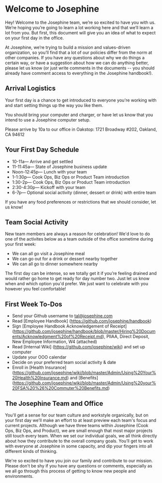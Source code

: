 # Welcome to Josephine

Hey! Welcome to the Josephine team, we’re so excited to have you with us. We’re hoping you’re going to learn a lot working here and that we’ll learn a lot from you. But first, this document will give you an idea of what to expect on your first day in the office. 

At Josephine, we’re trying to build a mission and values-driven organization, so you’ll find that a lot of our policies differ from the norm at other companies. If you have any questions about why we do things a certain way, or have a suggestion about how we can do anything better, please let us know (or just write comments in the documents -- you should already have comment access to everything in the Josephine handbook!).

## Arrival Logistics

Your first day is a chance to get introduced to everyone you're working with and start setting things up the way you like them. 

You should bring your computer and charger, or have let us know that you intend to use a Josephine computer setup. 

Please arrive by 10a to our office in Oakstop: 1721 Broadway #202, Oakland, CA 94612 

## Your First Day Schedule

* 10-11a— Arrive and get settled 
* 11-11:45a— State of Josephine business update 
* Noon-12:45p— Lunch with your team
* 1-1:30p— Cook Ops, Biz Ops or Product Team introduction
* 1:30-2p— Cook Ops, Biz Ops or Product Team introduction
* 2:30-4:30p— Kickoff with your team 
* 6-7p— Optional social activity (dinner, dessert or drink) with entire team

If you have any food preferences or restrictions that we should consider, let us know!


## Team Social Activity

New team members are always a reason for celebration! We'd love to do one of the activites below as a team outside of the office sometime during your first week: 

* We can all go visit a Josephine meal
* We can go out for a drink or dessert nearby together
* We can all go to dinner somewhere nearby

The first day can be intense, so we totally get it if you’re feeling drained and would rather go home to get ready for day number two. Just let us know when and which option you'd prefer. We just want to celebrate with you however you feel comfortable!


## First Week To-Dos

- Send your Github username to tal@josephine.com 
- Read [Employee Handbook] (https://github.com/josephine/handbook)
- Sign [Employee Handbook Acknowledgement of Receipt] (https://github.com/josephine/handbook/blob/master/Hiring%20Documents/Acknowledgment%20of%20Receipt.md), PIIAA, Direct Deposit, New Employee Information, W4 (attached)
- Read [Internal Wiki] (https://github.com/josephine/wiki) and set up computer
- Update your OOO calendar
- Decide on your preferred team social activity & date
- Enroll in [Health Insurance] (https://github.com/josephine/wiki/blob/master/Admin/Using%20Your%20Health%20Insurance.md) and [Benefits] (https://github.com/josephine/wiki/blob/master/Admin/Using%20your%20FSA%20%26%20Commuter%20Benefits.md)

## The Josephine Team and Office

You'll get a sense for our team culture and workstyle organically, but on your first day we'll make an effort to at least preview each team's focus and current projects. Although we have three teams within Josephine (Cook Ops, Biz Ops, and Product), we are small enough that most major projects still touch every team. When we set our individual goals, we all think directly about how they contribute to the overall company goals. You’ll get to work with everyone at Josephine in some capacity, and dip your fingers into all different kinds of thinking.

We're so excited to have you join our family and contribute to our mission. Please don't be shy if you have any questions or comments, especially as we all go through this process of getting to know new people and environments. 
